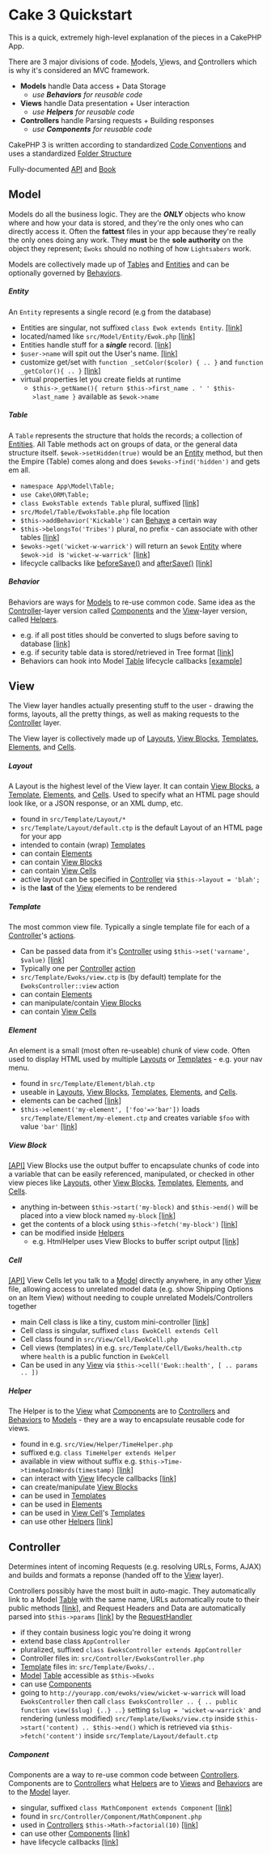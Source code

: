 # Cake 3 Quickstart

This is a quick, extremely high-level explanation of the pieces in a CakePHP App.

There are 3 major divisions of code. [M](#model)odels, [V](#view)iews, and [C](#controller)ontrollers which is why it's considered an MVC framework.

- **Models** handle Data access + Data Storage
  - _use **Behaviors** for reusable code_
- **Views** handle Data presentation + User interaction
  - _use **Helpers** for reusable code_
- **Controllers** handle Parsing requests + Building responses
  - _use **Components** for reusable code_

CakePHP 3 is written according to standardized [Code Conventions](http://book.cakephp.org/3.0/en/intro/conventions.html) and uses a standardized [Folder Structure](http://book.cakephp.org/3.0/en/intro/cakephp-folder-structure.html)

Fully-documented [API](http://api.cakephp.org/3.0/index.html) and [Book](http://book.cakephp.org/3.0/en/index.html)

## Model

Models do all the business logic. They are the ***ONLY*** objects who know where and how your data is stored, and they're the only ones who can directly access it. Often the **fattest** files in your app because they're really the only ones doing any work. They **must** be the **sole authority** on the object they represent; `Ewoks` should no nothing of how `Lightsabers` work.

Models are collectively made up of [Tables](#table) and [Entities](#entity) and can be optionally governed by [Behaviors](#behavior).

##### Entity
An `Entity` represents a single record (e.g from the database)

- Entities are singular, not suffixed `class Ewok extends Entity`. [[link]](http://book.cakephp.org/3.0/en/orm/entities.html#creating-entity-classes)
- located/named like `src/Model/Entity/Ewok.php` [[link]](http://book.cakephp.org/3.0/en/orm/entities.html#creating-entity-classes)
- Entities handle stuff for a ***single*** record. [[link]](http://book.cakephp.org/3.0/en/orm/entities.html#namespace-Cake\ORM)
- `$user->name` will spit out the User's name. [[link]](http://book.cakephp.org/3.0/en/orm/entities.html#accessing-entity-data)
- customize get/set with `function _setColor($color) { .. }` and `function _getColor(){ .. }` [[link]](http://book.cakephp.org/3.0/en/orm/entities.html#accessors-mutators)
- virtual properties let you create fields at runtime
  - `$this->_getName(){ return $this->first_name . ' ' $this->last_name }` available as `$ewok->name`

##### Table
A `Table` represents the structure that holds the records; a collection of [Entities](#entity). All Table methods act on groups of data, or the general data structure itself. `$ewok->setHidden(true)` would be an [Entity](#entity) method, but then the Empire (Table) comes along and does `$ewoks->find('hidden')` and gets em all.

- `namespace App\Model\Table;`
- `use Cake\ORM\Table;`
- `class EwoksTable extends Table` plural, suffixed [[link]](http://book.cakephp.org/3.0/en/orm/table-objects.html#basic-usage)
- `src/Model/Table/EwoksTable.php` file location
- `$this->addBehavior('Kickable')` can [Behave](#behavior) a certain way
- `$this->belongsTo('Tribes')` plural, no prefix - can associate with other tables [[link]](http://book.cakephp.org/3.0/en/orm/associations.html)
- `$ewoks->get('wicket-w-warrick')` will return an `$ewok` [Entity](#entity) where `$ewok->id ` is `'wicket-w-warrick'` [[link]](http://book.cakephp.org/3.0/en/orm/retrieving-data-and-resultsets.html#getting-a-single-entity-by-primary-key)
- lifecycle callbacks like [beforeSave()](http://book.cakephp.org/3.0/en/orm/table-objects.html#beforesave) and [afterSave()](http://book.cakephp.org/3.0/en/orm/table-objects.html#aftersave) [[link]](http://book.cakephp.org/3.0/en/orm/table-objects.html#lifecycle-callbacks) 

##### Behavior
Behaviors are ways for [Models](#model) to re-use common code. Same idea as the [Controller](#controller)-layer version called [Components](#component) and the [View](#view)-layer version, called [Helpers](#helper).

- e.g. if all post titles should be converted to slugs before saving to database [[link]](http://book.cakephp.org/3.0/en/orm/behaviors.html#creating-a-behavior)
- e.g. if security table data is stored/retrieved in Tree format [[link]](http://book.cakephp.org/3.0/en/orm/behaviors/tree.html#namespace-Cake\ORM\Behavior)
- Behaviors can hook into Model [Table](#table) lifecycle callbacks [[example]](http://book.cakephp.org/3.0/en/orm/behaviors.html#defining-event-listeners)

## View
The View layer handles actually presenting stuff to the user - drawing the forms, layouts, all the pretty things, as well as making requests to the [Controller](#controller) layer.

The View layer is collectively made up of [Layouts](#layout), [View Blocks](#view-block), [Templates](#template), [Elements](#element), and [Cells](#cell).

##### Layout
A Layout is the highest level of the View layer. It can contain [View Blocks](#view-block), a [Template](#template), [Elements](#element), and [Cells](#cell). Used to specify what an HTML page should look like, or a JSON response, or an XML dump, etc.

- found in `src/Template/Layout/*`
- `src/Template/Layout/default.ctp` is the default Layout of an HTML page for your app
- intended to contain (wrap) [Templates](#template)
- can contain [Elements](#element)
- can contain [View Blocks](#view-block)
- can contain [View Cells](#cells)
- active layout can be specified in [Controller](#controller) via `$this->layout = 'blah';`
- is the **last** of the [View](view) elements to be rendered 

##### Template
The most common view file. Typically a single template file for each of a [Controller](#controller)'s [actions](#action).

- Can be passed data from it's [Controller](#controller) using `$this->set('varname', $value)` [[link]](http://book.cakephp.org/3.0/en/controllers.html#setting-view-variables)
- Typically one per [Controller](#controller) [action](#action)
- `src/Template/Ewoks/view.ctp` is (by default) template for the `EwoksController::view` action
- can contain [Elements](#element)
- can manipulate/contain [View Blocks](#view-block)
- can contain [View Cells](#cell)

##### Element
An element is a small (most often re-useable) chunk of view code. Often used to display HTML used by multiple [Layouts](#layout) or [Templates](#template) - e.g. your nav menu.

- found in `src/Template/Element/blah.ctp`
- useable in [Layouts](#layout), [View Blocks](#view-block), [Templates](#template), [Elements](#element), and [Cells](#cell).
- elements can be cached [[link]](http://book.cakephp.org/3.0/en/views.html#caching-elements)
- `$this->element('my-element', ['foo'=>'bar'])` loads `src/Template/Element/my-element.ctp` and creates variable `$foo` with value `'bar'` [[link]](http://book.cakephp.org/3.0/en/views.html#passing-variables-into-an-element)

##### View Block
[[API]](http://api.cakephp.org/3.0/class-Cake.View.ViewBlock.html)
View Blocks use the output buffer to encapsulate chunks of code into a variable that can be easily referenced, manipulated, or checked in other view pieces like [Layouts](#layout), other [View Blocks](#view-block), [Templates](#template), [Elements](#element), and [Cells](#cell).

- anything in-between `$this->start('my-block)` and `$this->end()` will be placed into a view block named `my-block` [[link]](http://book.cakephp.org/3.0/en/views.html#using-view-blocks)
- get the contents of a block using `$this->fetch('my-block')` [[link]](http://book.cakephp.org/3.0/en/views.html#displaying-blocks)
- can be modified inside [Helpers](#helper)
  - e.g. HtmlHelper uses View Blocks to buffer script output [[link]](http://book.cakephp.org/3.0/en/views.html#using-blocks-for-script-and-css-files)

##### Cell
[[API]](http://api.cakephp.org/3.0/class-Cake.View.Cell.html)
View Cells let you talk to a [Model](#model) directly anywhere, in any other [View](#view) file, allowing access to unrelated model data (e.g. show Shipping Options on an Item View) without needing to couple unrelated Models/Controllers together

- main Cell class is like a tiny, custom mini-controller [[link]](http://book.cakephp.org/3.0/en/views/cells.html#creating-a-cell)
- Cell class is singular, suffixed `class EwokCell extends Cell`
- Cell class found in `src/View/Cell/EwokCell.php`
- Cell views (templates) in e.g. `src/Template/Cell/Ewoks/health.ctp` where `health` is a public function in `EwokCell`
- Can be used in any [View](#view) via `$this->cell('Ewok::health', [ .. params .. ])`

##### Helper
The Helper is to the [View](#view) what [Components](#component) are to [Controllers](#controller) and [Behaviors](#behavior) to [Models](#model) - they are a way to encapsulate reusable code for views.

- found in e.g. `src/View/Helper/TimeHelper.php`
- suffixed e.g. `class TimeHelper extends Helper`
- available in view without suffix e.g. `$this->Time->timeAgoInWords(timestamp)` [[link]](http://book.cakephp.org/3.0/en/views/helpers.html#using-your-helper)
- can interact with [View](#view) lifecycle callbacks [[link]](http://book.cakephp.org/3.0/en/views/helpers.html#callbacks)
- can create/manipulate [View Blocks](#block)
- can be used in [Templates](#template)
- can be used in [Elements](#element)
- can be used in [View Cell](#cell)'s [Templates](#templates)
- can use other [Helpers](#helper) [[link]](http://book.cakephp.org/3.0/en/views/helpers.html#including-other-helpers)


## Controller
Determines intent of incoming Requests (e.g. resolving URLs, Forms, AJAX) and builds and formats a reponse (handed off to the [View](#view) layer).

Controllers possibly have the most built in auto-magic. They automatically link to a Model [Table](#table) with the same name, URLs automatically route to their public methods [[link]](http://book.cakephp.org/3.0/en/development/routing.html#routes-configuration), and Request Headers and Data are automatically parsed into `$this->params` [[link]](http://book.cakephp.org/3.0/en/controllers/request-response.html#request-parameters) by the [RequestHandler](http://book.cakephp.org/3.0/en/controllers/request-response.html#request)

- if they contain business logic you're doing it wrong
- extend base class `AppController`
- pluralized, suffixed `class EwoksController extends AppController`
- Controller files in: `src/Controller/EwoksController.php`
- [Template](#template) files in: `src/Template/Ewoks/..`
- [Model](#model) [Table](#table) accessible as `$this->Ewoks`
- can use [Components](#component)
- going to `http://yourapp.com/ewoks/view/wicket-w-warrick` will load `EwoksController` then call `class EwoksController .. { .. public function view($slug) {..} ..}` setting `$slug = 'wicket-w-warrick'` and rendering (unless modified) `src/Template/Ewoks/view.ctp` inside `$this->start('content) .. $this->end()` which is retrieved via `$this->fetch('content')` inside `src/Template/Layout/default.ctp`

##### Component
Components are a way to re-use common code between [Controllers](#controller). Components are to [Controllers](#controller) what [Helpers](#helper) are to [Views](#view) and [Behaviors](#behavior) are to the [Model](#model) layer.

- singular, suffixed `class MathComponent extends Component` [[link]](http://book.cakephp.org/3.0/en/controllers/components.html#creating-a-component)
- found in `src/Controller/Component/MathComponent.php`
- used in [Controllers](#controller) `$this->Math->factorial(10)` [[link]](http://book.cakephp.org/3.0/en/controllers/components.html#using-components)
- can use other [Components](#component) [[link]](http://book.cakephp.org/3.0/en/controllers/components.html#including-your-component-in-your-controllers)
- have lifecycle callbacks [[link]](http://book.cakephp.org/3.0/en/controllers/components.html#component-callbacks)